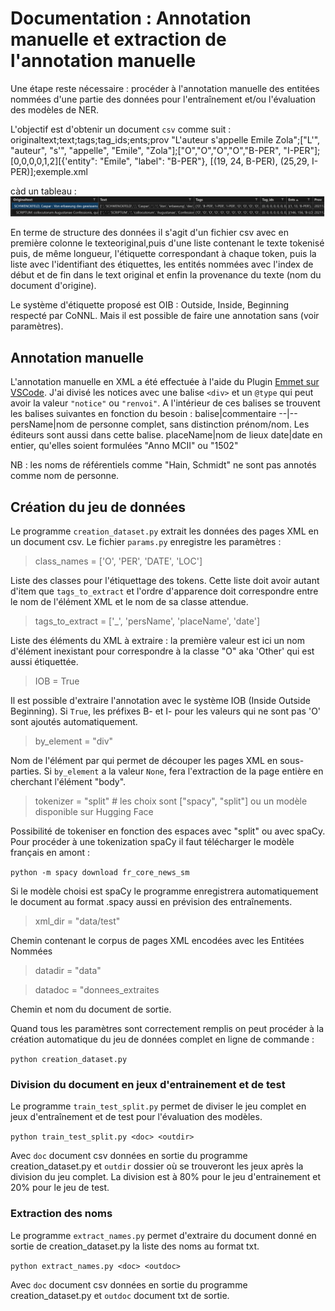 # Documentation : Annotation manuelle et extraction de l'annotation manuelle

Une étape reste nécessaire : procéder à l'annotation manuelle des entitées nommées d'une partie des données pour l'entraînement et/ou l'évaluation des modèles de NER.
 
L'objectif est d'obtenir un document ```csv``` comme suit : 
originaltext;text;tags;tag_ids;ents;prov
"L'auteur s'appelle Emile Zola";["L'", "auteur", "s'", "appelle", "Emile", "Zola"];["O","O","O","O","B-PER", "I-PER"];[0,0,0,0,1,2][{'entity": "Emile", "label": "B-PER"}, [(19, 24, B-PER), (25,29, I-PER)];exemple.xml

càd un tableau : ![table](images/table_csv.jpg) 

En terme de structure des données il s'agit d'un fichier csv avec en première colonne le texteoriginal,puis d'une liste contenant le texte tokenisé puis, de même longueur, l'étiquette correspondant à chaque token, puis la liste avec l'identifiant des étiquettes, les entités nommées avec l'index de début et de fin dans le text original et enfin la provenance du texte (nom du document d'origine). 

Le système d'étiquette proposé est OIB  : Outside, Inside, Beginning respecté par CoNNL. Mais il est possible de faire une annotation sans (voir paramètres). 

## Annotation manuelle 

L'annotation manuelle en XML a été effectuée à l'aide du Plugin [Emmet sur VSCode](https://code.visualstudio.com/docs/editor/emmet). J'ai divisé les notices avec une balise ```<div>``` et un ```@type``` qui peut avoir la valeur ```"notice"``` ou ```"renvoi"```. A l'intérieur de ces balises se trouvent les balises suivantes en fonction du besoin : 
balise|commentaire
--|--
persName|nom de personne complet, sans distinction prénom/nom. Les éditeurs sont aussi dans cette balise.
placeName|nom de lieux 
date|date en entier, qu'elles soient formulées "Anno MCII" ou "1502"

NB : les noms de référentiels comme "Hain, Schmidt" ne sont pas annotés comme nom de personne. 

## Création du jeu de données

Le programme ```creation_dataset.py``` extrait les données des pages XML en un document csv. Le fichier ```params.py``` enregistre les paramètres : 

>class_names = ['O', 'PER', 'DATE', 'LOC']

Liste des classes pour l'étiquettage des tokens. Cette liste doit avoir autant d'item que ```tags_to_extract``` et l'ordre d'apparence doit correspondre entre le nom de l'élément XML et le nom de sa classe attendue. 


>tags_to_extract = ['_', 'persName', 'placeName', 'date']


Liste des éléments du XML à extraire : la première valeur est ici un nom d'élément inexistant pour correspondre à la classe "O" aka 'Other' qui est aussi étiquettée. 

>IOB = True

Il est possible d'extraire l'annotation avec le système IOB (Inside Outside Beginning). Si ```True```, les préfixes B- et I- pour les valeurs qui ne sont pas 'O' sont ajoutés automatiquement. 

>by_element = "div"

Nom de l'élément par qui permet de découper les pages XML en sous-parties. Si ```by_element``` a la valeur ```None```, fera l'extraction de la page entière en cherchant l'élément "body".


>tokenizer = "split" # les choix sont ["spacy", "split"] ou un modèle disponible sur Hugging Face

Possibilité de tokeniser en fonction des espaces avec "split" ou avec spaCy. Pour procéder à une tokenization spaCy il faut télécharger le modèle français en amont : 

```python -m spacy download fr_core_news_sm``` 

Si le modèle choisi est spaCy le programme enregistrera automatiquement le document au format .spacy aussi en prévision des entraînements.


>xml_dir = "data/test"

Chemin contenant le corpus de pages XML encodées avec les Entitées Nommées

>datadir = "data"

>datadoc = "donnees_extraites

Chemin et nom du document de sortie. 

Quand tous les paramètres sont correctement remplis on peut procéder à la création automatique du jeu de données complet en ligne de commande : 

```python creation_dataset.py```

### Division du document en jeux d'entrainement et de test

Le programme ```train_test_split.py``` permet de diviser le jeu complet en jeux d'entraînement et de test pour l'évaluation des modèles. 

```python train_test_split.py <doc> <outdir>```

Avec ```doc``` document csv données en sortie du programme creation_dataset.py et ```outdir``` dossier où se trouveront les jeux après la division du jeu complet. La division est à 80% pour le jeu d'entrainement et 20% pour le jeu de test. 


### Extraction des noms

Le programme ```extract_names.py``` permet d'extraire du document donné en sortie de creation_dataset.py la liste des noms au format txt. 

```python extract_names.py <doc> <outdoc>```

Avec ```doc``` document csv données en sortie du programme creation_dataset.py et ```outdoc``` document txt de sortie. 






